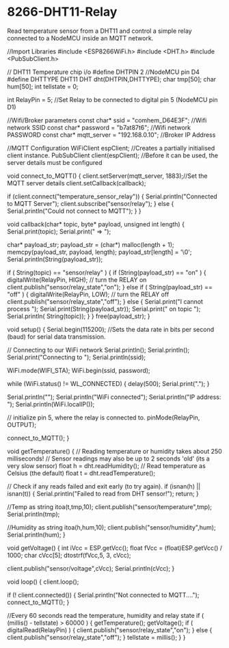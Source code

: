 # 8266-DHT11-Relay
Read temperature sensor from a DHT11 and control a simple relay connected to a NodeMCU inside an MQTT network.

//Import Libraries
#include <ESP8266WiFi.h>
#include <DHT.h>
#include <PubSubClient.h>

// DHT11 Temperature chip i/o
#define DHTPIN 2 //NodeMCU pin D4
#define DHTTYPE DHT11
DHT dht(DHTPIN,DHTTYPE);
char tmp[50];
char hum[50];
int tellstate = 0;

int RelayPin = 5; //Set Relay to be connected to digital pin 5 (NodeMCU pin D1)

//Wifi/Broker parameters
const char* ssid = "comhem_D64E3F"; //Wifi network SSID
const char* password = "b7at87t6"; //Wifi network PASSWORD
const char* mqtt_server = "192.168.0.10"; //Broker IP Address

//MQTT Configuration
WiFiClient espClient; //Creates a partially initialised client instance.
PubSubClient client(espClient); //Before it can be used, the server details must be configured

void connect_to_MQTT() {
 client.setServer(mqtt_server, 1883);//Set the MQTT server details
  client.setCallback(callback);

  if (client.connect("temperature_sensor_relay")) {
    Serial.println("Connected to MQTT Server");
    client.subscribe("sensor/relay");
  } else {
    Serial.println("Could not connect to MQTT");
  }
}

void callback(char* topic, byte* payload, unsigned int length) {
  Serial.print(topic);
  Serial.print(" => ");

char* payload_str;
  payload_str = (char*) malloc(length + 1);
  memcpy(payload_str, payload, length);
  payload_str[length] = '\0';
Serial.println(String(payload_str));
  
  if ( String(topic) == "sensor/relay" ) {
    if (String(payload_str) == "on" ) {
      digitalWrite(RelayPin, HIGH);   // turn the RELAY on
      client.publish("sensor/relay_state","on");
    } else if ( String(payload_str) == "off" ) {
      digitalWrite(RelayPin, LOW);    // turn the RELAY off
      client.publish("sensor/relay_state","off");
    } else {
      Serial.print("I cannot process ");
      Serial.print(String(payload_str));
      Serial.print(" on topic ");
      Serial.println( String(topic));
    }
  }
   free(payload_str);
}

void setup() {
  Serial.begin(115200); //Sets the data rate in bits per second (baud) for serial data transmission.

// Connecting to our WiFi network
  Serial.println();
  Serial.println();
  Serial.print("Connecting to ");
  Serial.println(ssid);

  WiFi.mode(WIFI_STA);
  WiFi.begin(ssid, password);

  while (WiFi.status() != WL_CONNECTED) {
      delay(500);
      Serial.print(".");
  }

  Serial.println("");
  Serial.println("WiFi connected");
  Serial.println("IP address: ");
  Serial.println(WiFi.localIP());

  // initialize pin 5, where the relay is connected to.
  pinMode(RelayPin, OUTPUT);

  connect_to_MQTT();
}

void getTemperature() {
  // Reading temperature or humidity takes about 250 milliseconds!
  // Sensor readings may also be up to 2 seconds 'old' (its a very slow sensor)
  float h = dht.readHumidity();
  // Read temperature as Celsius (the default)
  float t = dht.readTemperature();

  // Check if any reads failed and exit early (to try again).
  if (isnan(h) || isnan(t)) {
    Serial.println("Failed to read from DHT sensor!");
    return;
  }

  //Temp as string
  itoa(t,tmp,10);
  client.publish("sensor/temperature",tmp);
  Serial.println(tmp);

  //Humidity as string
  itoa(h,hum,10);
  client.publish("sensor/humidity",hum);
  Serial.println(hum);
}

void getVoltage() {
  int iVcc = ESP.getVcc();
  float fVcc = (float)ESP.getVcc() / 1000;
  char cVcc[5];
  dtostrf(fVcc,5, 3, cVcc);
  
  client.publish("sensor/voltage",cVcc);
  Serial.println(cVcc);
}
  
void loop() {
  client.loop();

  if (! client.connected()) {
    Serial.println("Not connected to MQTT....");
    connect_to_MQTT();
  }

 //Every 60 seconds read the temperature, humidity and relay state
  if ( (millis() - tellstate) > 60000 ) {
    getTemperature();
    getVoltage();
    if ( digitalRead(RelayPin) ) {
       client.publish("sensor/relay_state","on");
    } else {
      client.publish("sensor/relay_state","off");
    }
    tellstate = millis();
  }
}
